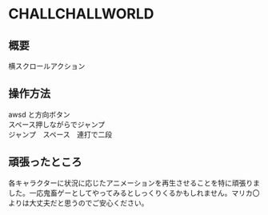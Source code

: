 # CHALLCHALLWORLD
## 概要
横スクロールアクション
## 操作方法
awsd と方向ボタン<br>
スペース押しながらでジャンプ<br>
ジャンプ　スペース　連打で二段
## 頑張ったところ
各キャラクターに状況に応じたアニメーションを再生させることを特に頑張りました。一応鬼畜ゲーとしてやってみるとしっくりくるかもしれません。マリカ〇よりは大丈夫だと思うのでご安心ください。
